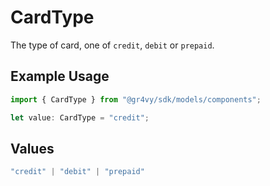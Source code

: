 # CardType

The type of card, one of `credit`, `debit` or `prepaid`.

## Example Usage

```typescript
import { CardType } from "@gr4vy/sdk/models/components";

let value: CardType = "credit";
```

## Values

```typescript
"credit" | "debit" | "prepaid"
```